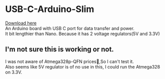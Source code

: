 # USB-C-Arduino-Slim <br />
[Download here](https://github.com/abhinav937/USB-C-Arduino-Slim/archive/refs/heads/main.zip)<br />
An Arduino board with USB C port for data transfer and power.<br />
It bit lengthier than Nano. Because it has 2 voltage regulators(5V and 3.3V)<br />
## I'm not sure this is working or not.<br />
I was not aware of Atmega328p-QFN prices🥲,So I can't test it.<br />
Also seems like 5V regulator is of no use in this, I could run the Atmega328 on 3.3V.<br />
